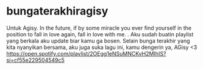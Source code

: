 # bungaterakhiragisy

Untuk Agisy.
In the future, if by some miracle you ever find yourself in the position to fall in love again, fall in love with me.
.
Aku sudah buatin playlist yang berkala aku update biar kamu ga bosen. Selain bunga terakhir yang kita nyanyikan bersama, aku juga suka lagu ini, kamu dengerin ya, AGisy <3
https://open.spotify.com/playlist/2OEgg1eNSuMNCKvH2MIhIS?si=cf55e229504549c5
